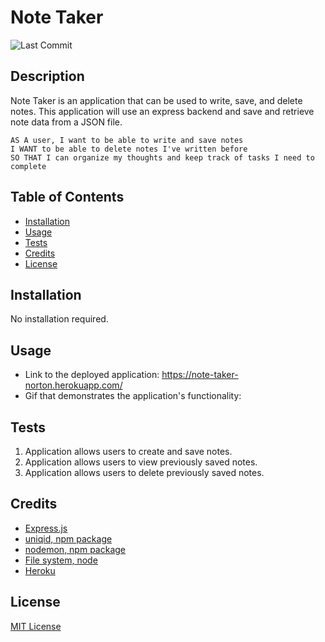 # Note Taker
![Last Commit](https://img.shields.io/github/last-commit/macz-norton/note-taker)

## Description

Note Taker is an application that can be used to write, save, and delete notes. This application will use an express backend and save and retrieve note data from a JSON file.

```
AS A user, I want to be able to write and save notes
I WANT to be able to delete notes I've written before
SO THAT I can organize my thoughts and keep track of tasks I need to complete
```

## Table of Contents

* [Installation](#installation)
* [Usage](#usage)
* [Tests](#tests)
* [Credits](#credits)
* [License](#license)

## Installation

No installation required.

## Usage

* Link to the deployed application: https://note-taker-norton.herokuapp.com/
* Gif that demonstrates the application's functionality:

## Tests

1. Application allows users to create and save notes.
2. Application allows users to view previously saved notes.
3. Application allows users to delete previously saved notes.

## Credits
* [Express.js](https://expressjs.com/)
* [uniqid, npm package](https://www.npmjs.com/package/uniqid)
* [nodemon, npm package](https://www.npmjs.com/package/nodemon)
* [File system, node](https://nodejs.org/api/fs.html)
* [Heroku](https://heroku.com/)

## License

[MIT License](https://choosealicense.com/licenses/mit/)
